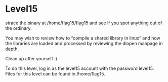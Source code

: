 # Level15

strace the binary at /home/flag15/flag15 and see if you spot anything out of the ordinary.

You may wish to review how to “compile a shared library in linux” and how the libraries are loaded and processed by reviewing the dlopen manpage in depth.

Clean up after yourself :)

To do this level, log in as the level15 account with the password level15. Files for this level can be found in /home/flag15.

